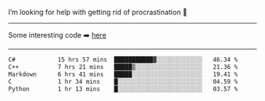 I’m looking for help with getting rid of procrastination 🤔

-----

Some interesting code :arrow_right: [here](https://github.com/zhen8838/playground)

-----

<!--START_SECTION:waka-->

```txt
C#            15 hrs 57 mins  ███████████▓░░░░░░░░░░░░░   46.34 %
C++           7 hrs 21 mins   █████▒░░░░░░░░░░░░░░░░░░░   21.36 %
Markdown      6 hrs 41 mins   █████░░░░░░░░░░░░░░░░░░░░   19.41 %
C             1 hr 34 mins    █░░░░░░░░░░░░░░░░░░░░░░░░   04.59 %
Python        1 hr 13 mins    █░░░░░░░░░░░░░░░░░░░░░░░░   03.57 %
```

<!--END_SECTION:waka-->

<!--
**zhen8838/zhen8838** is a ✨ _special_ ✨ repository because its `README.md` (this file) appears on your GitHub profile.

Here are some ideas to get you started:

- 🔭 I’m currently working on ...
- 🌱 I’m currently learning ...
- 👯 I’m looking to collaborate on ...
 ...
- 💬 Ask me about ...
- 📫 How to reach me: ...
- 😄 Pronouns: ...
- ⚡ Fun fact: ...
-->

